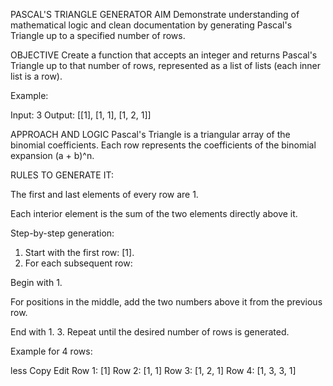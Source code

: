 PASCAL'S TRIANGLE GENERATOR
AIM
Demonstrate understanding of mathematical logic and clean documentation by generating Pascal's Triangle up to a specified number of rows.

OBJECTIVE
Create a function that accepts an integer and returns Pascal's Triangle up to that number of rows, represented as a list of lists (each inner list is a row).

Example:

Input: 3
Output: [[1], [1, 1], [1, 2, 1]]


APPROACH AND LOGIC
Pascal's Triangle is a triangular array of the binomial coefficients. Each row represents the coefficients of the binomial expansion (a + b)^n.


RULES TO GENERATE IT:

The first and last elements of every row are 1.

Each interior element is the sum of the two elements directly above it.

Step-by-step generation:

1. Start with the first row: [1].
2. For each subsequent row:

Begin with 1.

For positions in the middle, add the two numbers above it from the previous row.

End with 1.
3. Repeat until the desired number of rows is generated.

Example for 4 rows:

less
Copy
Edit
Row 1:        [1]
Row 2:      [1, 1]
Row 3:    [1, 2, 1]
Row 4:  [1, 3, 3, 1]